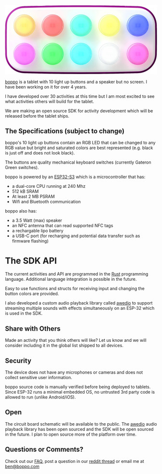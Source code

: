 ![a tablet with 10 buttons in two rows of 5](tablet.png)

[boppo] is a tablet with 10 light up buttons and a speaker but no screen. I have
been working on it for over 4 years.

I have developed over 30 activities at this time but I am most excited to see
what activities others will build for the tablet.

We are making an open source SDK for activity development which will be released
before the tablet ships.

## The Specifications (subject to change)

boppo's 10 light up buttons contain an RGB LED that can be changed to any RGB
value but bright and saturated colors are best represented (e.g. black is just
off and does not look black).

The buttons are quality mechanical keyboard switches (currently Gateron Green
switches).

boppo is powered by an [ESP32-S3] which is a microcontroller that has:

* a dual-core CPU running at 240 Mhz
* 512 kB SRAM
* At least 2 MB PSRAM
* Wifi and Bluetooth communication

boppo also has:

* a 3.5 Watt (max) speaker
* an NFC antenna that can read supported NFC tags
* a rechargable lipo battery
* a USB-C port (for recharging and potential data transfer such as firmware flashing)

# The SDK API

The current activities and API are programmed in the  [Rust] programming
language. Additional language integration is possible in the future.

Easy to use functions and structs for receiving input and changing the button
colors are provided.

I also developed a custom audio playback library called [awedio] to support
streaming multiple sounds with effects simultaneously on an ESP-32 which is used
in the SDK.

## Share with Others

Made an activity that you think others will like? Let us know and we will
consider including it in the global list shipped to all devices.

## Security

The device does not have any microphones or cameras and does not collect
sensitive user information.

boppo source code is manually verified before being deployed to tablets. Since
ESP-32 runs a minimal embedded OS, no untrusted 3rd party code is allowed to run
(unlike Android/iOS).

## Open

The circuit board schematic will be available to the public. The  [awedio] audio
playback library has been open sourced and the SDK will be open sourced in the
future. I plan to open source more of the platform over time.

## Questions or Comments?

Check out our [FAQ], post a question in our [reddit thread] or email me at
ben@boppo.com

[boppo]: https://boppo.com
[Rust]: https://rust-lang.org
[awedio]: https://github.com/10buttons/awedio
[ESP32-S3]: https://www.espressif.com/en/products/socs/esp32-s3
[FAQ]: https://boppo.com/pages/faq
[reddit thread]: https://www.reddit.com/r/boppo/comments/1eqmc9v/got_a_question_ask_here/
